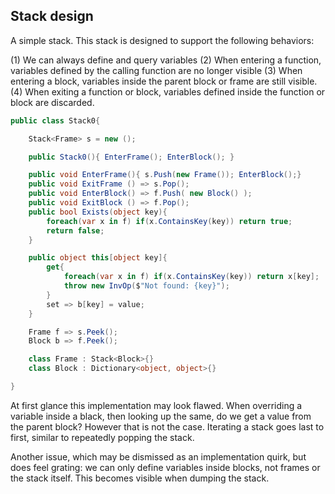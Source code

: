 ## Stack design

A simple stack. This stack is designed to support the following behaviors:

(1) We can always define and query variables
(2) When entering a function, variables defined by the calling function are no longer visible
(3) When entering a block, variables inside the parent block or frame are still visible.
(4) When exiting a function or block, variables defined inside the function or block are discarded.

```cs
public class Stack0{

    Stack<Frame> s = new ();

    public Stack0(){ EnterFrame(); EnterBlock(); }

    public void EnterFrame(){ s.Push(new Frame()); EnterBlock();}
    public void ExitFrame () => s.Pop();
    public void EnterBlock() => f.Push( new Block() );
    public void ExitBlock () => f.Pop();
    public bool Exists(object key){
        foreach(var x in f) if(x.ContainsKey(key)) return true;
        return false;
    }

    public object this[object key]{
        get{
            foreach(var x in f) if(x.ContainsKey(key)) return x[key];
            throw new InvOp($"Not found: {key}");
        }
        set => b[key] = value;
    }

    Frame f => s.Peek();
    Block b => f.Peek();

    class Frame : Stack<Block>{}
    class Block : Dictionary<object, object>{}

}
```

At first glance this implementation may look flawed. When overriding a variable inside a black, then looking up the same, do we get a value from the parent block? However that is not the case. Iterating a stack goes last to first, similar to repeatedly popping the stack.

Another issue, which may be dismissed as an implementation quirk, but does feel grating: we can only define variables inside blocks, not frames or the stack itself. This becomes visible when dumping the stack.
